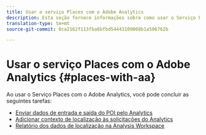 ```yaml
---
title: Usar o serviço Places com o Adobe Analytics
description: Esta seção fornece informações sobre como usar o Serviço Places com o Adobe Analytics.
translation-type: tm+mt
source-git-commit: 0ca2162f113fba6bfbd54443109068b1a506762b

---
```



# Usar o serviço Places com o Adobe Analytics {#places-with-aa}

Ao usar o Serviço Places com o Adobe Analytics, você pode concluir as seguintes tarefas:

* [Enviar dados de entrada e saída do POI pelo Analytics](/help/use-places-with-other-solutions/places-adobe-analytics/use-places-adobe-analytics.md)
* [Adicionar contexto de localização às solicitações do Analytics](/help/use-places-with-other-solutions/places-adobe-analytics/run-reports-aa-places-data.md)
* [Relatório dos dados de localização na Analysis Workspace](/help/use-places-with-other-solutions/places-adobe-analytics/run-reports-aa-places-data.md)
